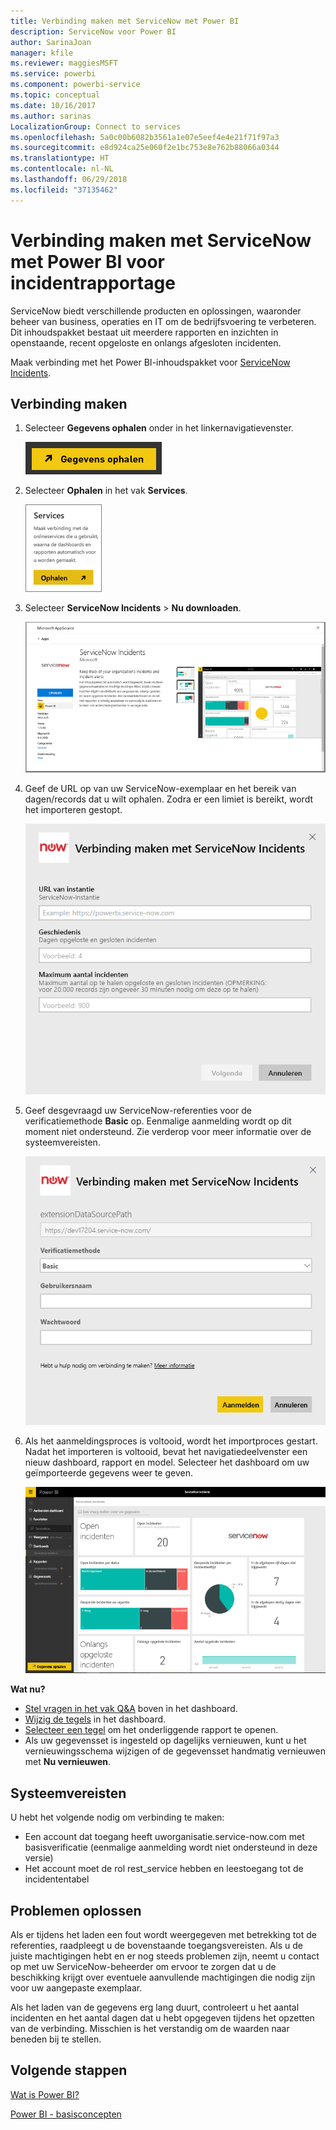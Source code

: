 ```yaml
---
title: Verbinding maken met ServiceNow met Power BI
description: ServiceNow voor Power BI
author: SarinaJoan
manager: kfile
ms.reviewer: maggiesMSFT
ms.service: powerbi
ms.component: powerbi-service
ms.topic: conceptual
ms.date: 10/16/2017
ms.author: sarinas
LocalizationGroup: Connect to services
ms.openlocfilehash: 5a0c00b6082b3561a1e07e5eef4e4e21f71f97a3
ms.sourcegitcommit: e8d924ca25e060f2e1bc753e8e762b88066a0344
ms.translationtype: HT
ms.contentlocale: nl-NL
ms.lasthandoff: 06/29/2018
ms.locfileid: "37135462"
---
```

# <a name="connect-to-servicenow-with-power-bi-for-incident-reporting"></a>Verbinding maken met ServiceNow met Power BI voor incidentrapportage
ServiceNow biedt verschillende producten en oplossingen, waaronder beheer van business, operaties en IT om de bedrijfsvoering te verbeteren. Dit inhoudspakket bestaat uit meerdere rapporten en inzichten in openstaande, recent opgeloste en onlangs afgesloten incidenten.  

Maak verbinding met het Power BI-inhoudspakket voor [ServiceNow Incidents](https://app.powerbi.com/getdata/services/servicenow).

## <a name="how-to-connect"></a>Verbinding maken
1. Selecteer **Gegevens ophalen** onder in het linkernavigatievenster.
   
   ![](media/service-connect-to-servicenow/pbi_getdata.png) 
2. Selecteer **Ophalen** in het vak **Services**.
   
   ![](media/service-connect-to-servicenow/pbi_getservices.png) 
3. Selecteer **ServiceNow Incidents** \> **Nu downloaden**.
   
   ![](media/service-connect-to-servicenow/connect.png)
4. Geef de URL op van uw ServiceNow-exemplaar en het bereik van dagen/records dat u wilt ophalen. Zodra er een limiet is bereikt, wordt het importeren gestopt.
   
   ![](media/service-connect-to-servicenow/params.png)
5. Geef desgevraagd uw ServiceNow-referenties voor de verificatiemethode **Basic** op. Eenmalige aanmelding wordt op dit moment niet ondersteund. Zie verderop voor meer informatie over de systeemvereisten.
   
   ![](media/service-connect-to-servicenow/creds.png)
6. Als het aanmeldingsproces is voltooid, wordt het importproces gestart. Nadat het importeren is voltooid, bevat het navigatiedeelvenster een nieuw dashboard, rapport en model. Selecteer het dashboard om uw geïmporteerde gegevens weer te geven.
   
    ![](media/service-connect-to-servicenow/dashboard.png)

**Wat nu?**

* [Stel vragen in het vak Q&A](power-bi-q-and-a.md) boven in het dashboard.
* [Wijzig de tegels](service-dashboard-edit-tile.md) in het dashboard.
* [Selecteer een tegel](service-dashboard-tiles.md) om het onderliggende rapport te openen.
* Als uw gegevensset is ingesteld op dagelijks vernieuwen, kunt u het vernieuwingsschema wijzigen of de gegevensset handmatig vernieuwen met **Nu vernieuwen**.

## <a name="system-requirements"></a>Systeemvereisten
U hebt het volgende nodig om verbinding te maken:  

* Een account dat toegang heeft uworganisatie.service-now.com met basisverificatie (eenmalige aanmelding wordt niet ondersteund in deze versie)  
* Het account moet de rol rest_service hebben en leestoegang tot de incidententabel  

## <a name="troubleshooting"></a>Problemen oplossen
Als er tijdens het laden een fout wordt weergegeven met betrekking tot de referenties, raadpleegt u de bovenstaande toegangsvereisten. Als u de juiste machtigingen hebt en er nog steeds problemen zijn, neemt u contact op met uw ServiceNow-beheerder om ervoor te zorgen dat u de beschikking krijgt over eventuele aanvullende machtigingen die nodig zijn voor uw aangepaste exemplaar.

Als het laden van de gegevens erg lang duurt, controleert u het aantal incidenten en het aantal dagen dat u hebt opgegeven tijdens het opzetten van de verbinding. Misschien is het verstandig om de waarden naar beneden bij te stellen.

## <a name="next-steps"></a>Volgende stappen
[Wat is Power BI?](power-bi-overview.md)

[Power BI - basisconcepten](service-basic-concepts.md)

